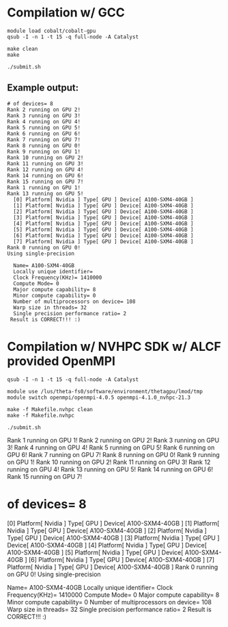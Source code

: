 # Compilation w/ GCC
```
module load cobalt/cobalt-gpu
qsub -I -n 1 -t 15 -q full-node -A Catalyst

make clean
make

./submit.sh
```
## Example output:
```
# of devices= 8
Rank 2 running on GPU 2!
Rank 3 running on GPU 3!
Rank 4 running on GPU 4!
Rank 5 running on GPU 5!
Rank 6 running on GPU 6!
Rank 7 running on GPU 7!
Rank 8 running on GPU 0!
Rank 9 running on GPU 1!
Rank 10 running on GPU 2!
Rank 11 running on GPU 3!
Rank 12 running on GPU 4!
Rank 14 running on GPU 6!
Rank 15 running on GPU 7!
Rank 1 running on GPU 1!
Rank 13 running on GPU 5!
  [0] Platform[ Nvidia ] Type[ GPU ] Device[ A100-SXM4-40GB ]
  [1] Platform[ Nvidia ] Type[ GPU ] Device[ A100-SXM4-40GB ]
  [2] Platform[ Nvidia ] Type[ GPU ] Device[ A100-SXM4-40GB ]
  [3] Platform[ Nvidia ] Type[ GPU ] Device[ A100-SXM4-40GB ]
  [4] Platform[ Nvidia ] Type[ GPU ] Device[ A100-SXM4-40GB ]
  [5] Platform[ Nvidia ] Type[ GPU ] Device[ A100-SXM4-40GB ]
  [6] Platform[ Nvidia ] Type[ GPU ] Device[ A100-SXM4-40GB ]
  [7] Platform[ Nvidia ] Type[ GPU ] Device[ A100-SXM4-40GB ]
Rank 0 running on GPU 0!
Using single-precision

  Name= A100-SXM4-40GB
  Locally unique identifier= 
  Clock Frequency(KHz)= 1410000
  Compute Mode= 0
  Major compute capability= 8
  Minor compute capability= 0
  Number of multiprocessors on device= 108
  Warp size in threads= 32
  Single precision performance ratio= 2
 Result is CORRECT!!! :)
```
# Compilation w/ NVHPC SDK w/ ALCF provided OpenMPI
```
qsub -I -n 1 -t 15 -q full-node -A Catalyst

module use /lus/theta-fs0/software/environment/thetagpu/lmod/tmp
module switch openmpi/openmpi-4.0.5 openmpi-4.1.0_nvhpc-21.3 

make -f Makefile.nvhpc clean
make -f Makefile.nvhpc

./submit.sh
```
Rank 1 running on GPU 1!
Rank 2 running on GPU 2!
Rank 3 running on GPU 3!
Rank 4 running on GPU 4!
Rank 5 running on GPU 5!
Rank 6 running on GPU 6!
Rank 7 running on GPU 7!
Rank 8 running on GPU 0!
Rank 9 running on GPU 1!
Rank 10 running on GPU 2!
Rank 11 running on GPU 3!
Rank 12 running on GPU 4!
Rank 13 running on GPU 5!
Rank 14 running on GPU 6!
Rank 15 running on GPU 7!
# of devices= 8
  [0] Platform[ Nvidia ] Type[ GPU ] Device[ A100-SXM4-40GB ]
  [1] Platform[ Nvidia ] Type[ GPU ] Device[ A100-SXM4-40GB ]
  [2] Platform[ Nvidia ] Type[ GPU ] Device[ A100-SXM4-40GB ]
  [3] Platform[ Nvidia ] Type[ GPU ] Device[ A100-SXM4-40GB ]
  [4] Platform[ Nvidia ] Type[ GPU ] Device[ A100-SXM4-40GB ]
  [5] Platform[ Nvidia ] Type[ GPU ] Device[ A100-SXM4-40GB ]
  [6] Platform[ Nvidia ] Type[ GPU ] Device[ A100-SXM4-40GB ]
  [7] Platform[ Nvidia ] Type[ GPU ] Device[ A100-SXM4-40GB ]
Rank 0 running on GPU 0!
Using single-precision

  Name= A100-SXM4-40GB
  Locally unique identifier= 
  Clock Frequency(KHz)= 1410000
  Compute Mode= 0
  Major compute capability= 8
  Minor compute capability= 0
  Number of multiprocessors on device= 108
  Warp size in threads= 32
  Single precision performance ratio= 2
 Result is CORRECT!!! :)
```
